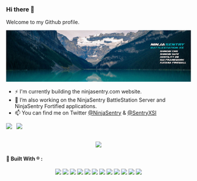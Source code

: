 ### Hi there 👋

Welcome to my Github profile.

![NinjaSentry BattleStation](img/ninjasentry-background-battlestation-xs.jpg)

- ⚡ I'm currently building the ninjasentry.com website.
- 🔭 I’m also working on the NinjaSentry BattleStation Server and NinjaSentry Fortified applications.
- 📫 You can find me on Twitter [@NinjaSentry](https://twitter.com/NinjaSentry) & [@SentryXSI](https://twitter.com/SentryXSI)


<div class="container">

<img style="height: auto; width: 55%;" class="img" src="https://github-readme-stats.vercel.app/api?username=michaelsentry&show_icons=true&theme=github_dark&include_all_commits=true&count_private=true&show_icons=true&line_height=20&hide_border=true" />
&nbsp;
<img style="height: auto; width: 40%;" class="img" src="https://github-readme-stats.vercel.app/api/top-langs/?username=michaelsentry&theme=github_dark&layout=compact&langs_count=4&hide_border=true" /></div>

</div>

<p align="center">
<br />
<img src="https://github-readme-streak-stats.herokuapp.com/?user=michaelsentry&theme=github-dark-blue"/>
</p>


#### :jack_o_lantern: Built With &reg; :

<p align="center">
<img src="https://cdn.jsdelivr.net/gh/devicons/devicon/icons/phpstorm/phpstorm-plain-wordmark.svg" height="55" />
<img src="https://cdn.jsdelivr.net/gh/devicons/devicon/icons/php/php-plain.svg" height="55" />
<img src="https://cdn.jsdelivr.net/gh/devicons/devicon/icons/mysql/mysql-plain-wordmark.svg" height="55" />
<img src="https://cdn.jsdelivr.net/gh/devicons/devicon/icons/apache/apache-plain-wordmark.svg" height="55" />
<img src="https://cdn.jsdelivr.net/gh/devicons/devicon/icons/javascript/javascript-original.svg" height="55" />
<img src="https://cdn.jsdelivr.net/gh/devicons/devicon/icons/html5/html5-original.svg" height="55" />
<img src="https://cdn.jsdelivr.net/gh/devicons/devicon/icons/css3/css3-original.svg" height="55" />
<img src="https://cdn.jsdelivr.net/gh/devicons/devicon/icons/git/git-original.svg" height="55" />
<img src="https://cdn.jsdelivr.net/gh/devicons/devicon/icons/bash/bash-plain.svg" height="55" />
<img src="https://cdn.jsdelivr.net/gh/devicons/devicon/icons/vim/vim-plain.svg" height="55" />
<img src="https://cdn.jsdelivr.net/gh/devicons/devicon/icons/firefox/firefox-plain.svg" height="55" />
<img src="https://cdn.jsdelivr.net/gh/devicons/devicon/icons/fedora/fedora-original.svg" height="55" />
</p>

<!--
**MichaelSentry/michaelsentry** is a ✨ _special_ ✨ repository because its `README.md` (this file) appears on your GitHub profile.

Here are some ideas to get you started:

- 🔭 I’m currently working on ...
- 🌱 I’m currently learning ...
- 👯 I’m looking to collaborate on ...
- 🤔 I’m looking for help with ...
- 💬 Ask me about ...
- 📫 How to reach me: ...
- 😄 Pronouns: ...
- ⚡ Fun fact: ...
-->
